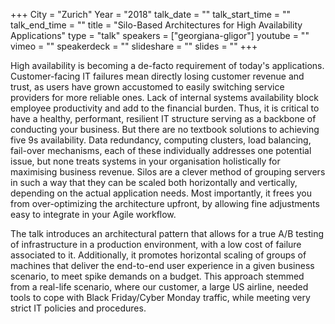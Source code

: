 +++
City = "Zurich"
Year = "2018"
talk_date = ""
talk_start_time = ""
talk_end_time = ""
title = "Silo-Based Architectures for High Availability Applications"
type = "talk"
speakers = ["georgiana-gligor"]
youtube = ""
vimeo = ""
speakerdeck = ""
slideshare = ""
slides = ""
+++

High availability is becoming a de-facto requirement of today's applications. 
Customer-facing IT failures mean directly losing customer revenue and trust, as users have 
grown accustomed to easily switching service providers for more reliable ones. Lack of 
internal systems availability block employee productivity and add to the financial burden. 
Thus, it is critical to have a healthy, performant, resilient IT structure serving as a 
backbone of conducting your business. But there are no textbook solutions to achieving 
five 9s availability. Data redundancy, computing clusters, load balancing, fail-over 
mechanisms, each of these individually addresses one potential issue, but none treats 
systems in your organisation holistically for maximising business revenue. Silos are a 
clever method of grouping servers in such a way that they can be scaled both horizontally 
and vertically, depending on the actual application needs. Most importantly, it frees you 
from over-optimizing the architecture upfront, by allowing fine adjustments easy to 
integrate in your Agile workflow.

The talk introduces an architectural pattern that allows for a true A/B testing of 
infrastructure in a production environment, with a low cost of failure associated to it. 
Additionally, it promotes horizontal scaling of groups of machines that deliver the 
end-to-end user experience in a given business scenario, to meet spike demands on a 
budget. This approach stemmed from a real-life scenario, where our customer, a large US 
airline, needed tools to cope with Black Friday/Cyber Monday traffic, while meeting very 
strict IT policies and procedures.
